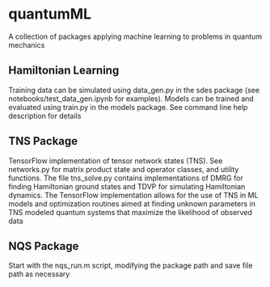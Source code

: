 # quantumML
A collection of packages applying machine learning to problems in quantum mechanics

## Hamiltonian Learning
Training data can be simulated using data_gen.py in the sdes package (see notebooks/test_data_gen.ipynb for examples). Models can be trained and evaluated using train.py in the models package. See command line help description for details

## TNS Package
TensorFlow implementation of tensor network states (TNS). See networks.py for matrix product state and operator classes, and utility functions. The file tns_solve.py contains implementations of DMRG for finding Hamiltonian ground states and TDVP for simulating Hamiltonian dynamics. The TensorFlow implementation allows for the use of TNS in ML models and optimization routines aimed at finding unknown parameters in TNS modeled quantum systems that maximize the likelihood of observed data

## NQS Package
Start with the nqs_run.m script, modifying the package path and save file path as necessary
